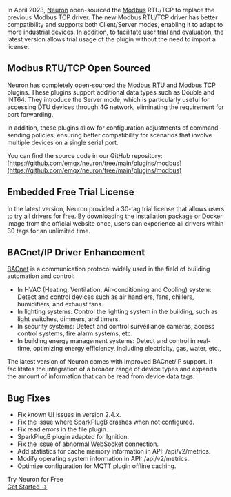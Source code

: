 In April 2023, [Neuron](https://github.com/emqx/neuron) open-sourced the [Modbus](https://www.emqx.com/en/blog/modbus-protocol-the-grandfather-of-iot-communication) RTU/TCP to replace the previous Modbus TCP driver. The new Modbus RTU/TCP driver has better compatibility and supports both Client/Server modes, enabling it to adapt to more industrial devices. In addition, to facilitate user trial and evaluation, the latest version allows trial usage of the plugin without the need to import a license. 

## Modbus RTU/TCP Open Sourced

Neuron has completely open-sourced the [Modbus RTU](https://docs.emqx.com/en/neuron/latest/configuration/south-devices/modbus-rtu/modbus-rtu.html) and [Modbus TCP](https://docs.emqx.com/en/neuron/latest/configuration/south-devices/modbus-tcp/modbus-tcp.html) plugins. These plugins support additional data types such as Double and INT64. They introduce the Server mode, which is particularly useful for accessing DTU devices through 4G network, eliminating the requirement for port forwarding. 

In addition, these plugins allow for configuration adjustments of command-sending policies, ensuring better compatibility for scenarios that involve multiple devices on a single serial port.

You can find the source code in our GitHub repository: [https://github.com/emqx/neuron/tree/main/plugins/modbus](https://github.com/emqx/neuron/tree/main/plugins/modbus)  

## Embedded Free Trial License

In the latest version, Neuron provided a 30-tag trial license that allows users to try all drivers for free. By downloading the installation package or Docker image from the official website once, users can experience all drivers within 30 tags for an unlimited time.

## BACnet/IP Driver Enhancement

[BACnet](https://www.emqx.com/en/blog/bacnet-protocol-basic-concepts-structure-obejct-model-explained) is a communication protocol widely used in the field of building automation and control:

- In HVAC (Heating, Ventilation, Air-conditioning and Cooling) system: Detect and control devices such as air handlers, fans, chillers, humidifiers, and exhaust fans. 
- In lighting systems: Control the lighting system in the building, such as light switches, dimmers, and timers. 
- In security systems: Detect and control surveillance cameras, access control systems, fire alarm systems, etc. 
- In building energy management systems: Detect and control in real-time, optimizing energy efficiency, including electricity, gas, water, etc., 

The latest version of Neuron comes with improved BACnet/IP support. It facilitates the integration of a broader range of device types and expands the amount of information that can be read from device data tags.

## Bug Fixes

- Fix known UI issues in version 2.4.x.
- Fix the issue where SparkPlugB crashes when not configured.
- Fix read errors in the file plugin.
- SparkPlugB plugin adapted for Ignition.
- Fix the issue of abnormal WebSocket connection.
- Add statistics for cache memory information in API: /api/v2/metrics.
- Modify operating system information in API:  /api/v2/metrics.
- Optimize configuration for MQTT plugin offline caching.

 

<section class="promotion">
    <div>
        Try Neuron for Free
    </div>
    <a href="https://www.emqx.com/en/try?product=neuron" class="button is-gradient px-5">Get Started →</a>
</section>
